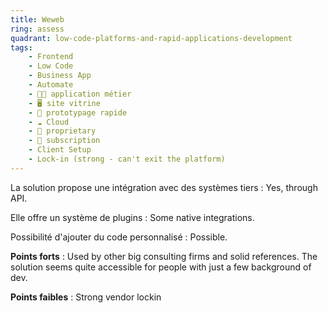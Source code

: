 ```yaml
---
title: Weweb
ring: assess
quadrant: low-code-platforms-and-rapid-applications-development
tags:
    - Frontend
    - Low Code
    - Business App
    - Automate
    - 🧑‍💻 application métier
    - 🖥️ site vitrine
    - 👷 prototypage rapide
    - ☁️ Cloud
    - 🔐 proprietary
    - 🔁 subscription
    - Client Setup
    - Lock-in (strong - can't exit the platform)
---
```


La solution propose une intégration avec des systèmes tiers : Yes, through API.

Elle offre un système de plugins : Some native integrations.

Possibilité d'ajouter du code personnalisé : Possible.

**Points forts** : Used by other big consulting firms and solid references. The solution seems quite accessible for people with just a few background of dev.

**Points faibles** : Strong vendor lockin
